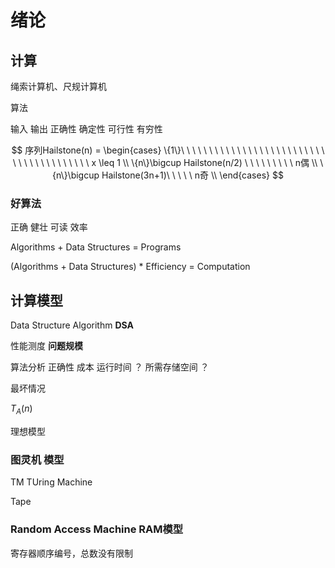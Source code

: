 # 绪论

## 计算

绳索计算机、尺规计算机

算法

输入 输出 正确性 确定性 可行性 有穷性

$$
序列Hailstone(n) =
\begin{cases}
\{1\}\ \ \ \ \ \ \ \ \ \ \ \ \ \ \ \ \ \ \ \ \ \ \ \ \ \ \ \ \ \ \ \ \ \ \ \ \ \ \ \ x \leq 1 \\
\{n\}\bigcup Hailstone(n/2) \ \ \ \ \ \ \ \ \ n偶 \\
\{n\}\bigcup Hailstone(3n+1)\ \ \ \ \ n奇 \\
\end{cases}
$$

### 好算法

正确 健壮 可读 效率

Algorithms + Data Structures = Programs

(Algorithms + Data Structures) * Efficiency = Computation

## 计算模型

Data Structure Algorithm **DSA**

性能测度 **问题规模**

算法分析 正确性 成本  运行时间 ？ 所需存储空间 ？

最坏情况

$T_A(n)$

理想模型

### 图灵机 模型

TM TUring Machine

Tape

### Random Access Machine RAM模型

寄存器顺序编号，总数没有限制
